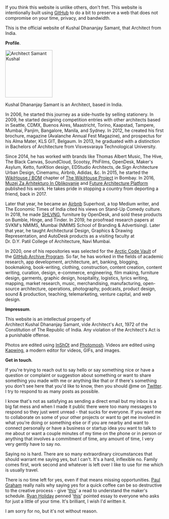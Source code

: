 If you think this website is unlike others, don't fret. This website is intentionally built using <a href="https://www.github.com/kushalsamant" rel="noopener noreferrer" target="_blank">GitHub</a> to do a bit to preserve a web that does not compromise on your time, privacy, and bandwidth.

This is the official website of Kushal&nbsp;Dhananjay&nbsp;Samant, that Architect from India.

**Profile**.

<img src="/assets/img/logo_kushal_samant_profile_picture.png" alt="Architect Samant Kushal" width="150">

Kushal&nbsp;Dhananjay&nbsp;Samant is an Architect, based in India.

In 2006, he started this journey as a side-hustle by selling stationery. In 2009, he started designing competition entries with other architects based in Seattle, CDMX, Buenos Aires, Maastricht, Torino, Kaapstad, Tampere, Mumbai, Panjim, Bangalore, Manila, and Sydney. In 2012, he created his first brochure, magazine (Avalanche Annual Fest Magazine), and prospectus for his Alma Mater, KLS GIT, Belgaum. In 2013, he graduated with a distinction in Bachelors&nbsp;of&nbsp;Architecture from Visvesvaraya&nbsp;Technological&nbsp;University.

Since 2014, he has worked with brands like Thomas Albert Music, The Hive, The Black Canvas, SoundCloud, Scootsy, PhiFilms, OpenDesk, Maker's Asylum, Ketto, funKtion design, EDStudio Architects, de.Sign Architecture Urban Design, Cinemamu, Airbnb, Adidas, &c. In 2015, he started the <a href="https://www.sketchfab.com/wikihousebom" rel="noopener noreferrer" target="_blank">WikiHouse / BOM</a> chapter of <a href="https://www.wikihouse.cc/Contributors" rel="noopener noreferrer" target="_blank">The&nbsp;WikiHouse&nbsp;Project</a> in Bombay. In 2016, <a href="http://www.mao.si" rel="noopener noreferrer" target="_blank">Muzej&nbsp;Za&nbsp;Arhitekturo&nbsp;In&nbsp;Oblikovanje</a> and <a href="https://www.futurearchitectureplatform.org/projects/8e8af477-4aea-431b-a69f-74cd05862eac" rel="noopener noreferrer" target="_blank">Future&nbsp;Architecture&nbsp;Platform</a> published his work. He takes pride in stopping a country from deporting a friend, back in 2017.

Later that year, he became an <a href="https://www.airbnb.co.in/users/show/21563871" rel="noopener noreferrer" target="_blank">Airbnb</a> Superhost, a top Medium writer, and The Economic&nbsp;Times&nbsp;of&nbsp;India cited his views on Stand-Up&nbsp;Comedy culture. In 2018, he made <a href="https://www.sketchfab.com/3d-models/shelving-complete-cutting-files-guide-135b548e7c5e4b28a0aae1777c99840e" rel="noopener noreferrer" target="_blank">SHLVNG</a>, furniture by OpenDesk, and sold these products on Bumble, Hinge, and Tinder. In 2019, he proofread research papers at SVKM's NMIMS, Mumbai (NMIMS&nbsp;School&nbsp;of&nbsp;Branding&nbsp;&&nbsp;Advertising). Later that year, he taught Architectural Design, Graphics & Drawing Representation, and AutoDesk products as a visiting faculty at Dr.&nbsp;D.Y.&nbsp;Patil&nbsp;College&nbsp;of&nbsp;Architecture, Navi Mumbai.

In 2020, one of his repositories was selected for the <a href="https://youtu.be/fzI9FNjXQ0o" rel="noopener noreferrer" target="_blank">Arctic&nbsp;Code&nbsp;Vault</a> of the <a href="https://archiveprogram.github.com" rel="noopener noreferrer" target="_blank">GitHub&nbsp;Archive&nbsp;Program</a>. So far, he has worked in the fields of academic research, app development, architecture, art, banking, blogging, bookmaking, book-writing, clothing, construction, content creation, content writing, curation, design, e-commerce, engineering, film making, furniture design, garments, graphic design, hospitality, logistics, lyrics writing, mapping, market research, music, merchandising, manufacturing, open-source architecture, operations, photography, podcasts, product design, sound & production, teaching, telemarketing, venture capital, and web design.

**Impressum**.

This website is an intellectual property of Architect&nbsp;Kushal&nbsp;Dhananjay&nbsp;Samant, vide Architect's&nbsp;Act,&nbsp;1972 of the Constitution&nbsp;of&nbsp;The&nbsp;Republic&nbsp;of&nbsp;India. Any violation of the Architect's Act is a punishable offense.

Photos are edited using <a href="https://www.inshot.com" rel="noopener noreferrer" target="_blank">InShOt</a> and <a href="https://www.photomosh.com" rel="noopener noreferrer" target="_blank">Photomosh</a>. Videos are edited using <a href="https://www.kapwing.com" rel="noopener noreferrer" target="_blank">Kapwing</a>, a modern editor for videos, GIFs, and images.

**Get in touch**.

If you're trying to reach out to say hello or say something nice or have a question or complaint or suggestion about something or want to share something you made with me or anything like that or if there's something you don't see here that you'd like to know, then you should @me on <a href="https://www.twitter.com/kushalsamant_" rel="noopener noreferrer" target="_blank">Twitter</a>. I try to respond to as many posts as possible.

I know that's not as satisfying as sending a direct email but my inbox is a big fat mess and when I made it public there were too many messages to respond so they just went unread - that sucks for everyone. If you want me to collaborate on some of your other projects or want to get me involved in what you're doing or something else or if you are nearby and want to connect personally or have a business or startup idea you want to talk to me about or want a couple minutes of my time on the phone or in person or anything that involves a commitment of time, any amount of time, I very very gently have to say no.

Saying no is hard. There are so many extraordinary circumstances that should warrant me saying yes, but I can't. It's a hard, inflexible no. Family comes first, work second and whatever is left over I like to use for me which is usually travel.

There is no time left for yes, even if that means missing opportunities. <a href="https://www.twitter.com/paulg" rel="noopener noreferrer" target="_blank">Paul Graham</a> really nails why saying yes for a quick coffee can be so destructive to the creative process - give '<a href="http://paulgraham.com/makersschedule.html" rel="noopener noreferrer" target="_blank">this</a>' a read to understand the maker's schedule. <a href="https://twitter.com/RyanHoliday" rel="noopener noreferrer" target="_blank">Ryan Holiday</a> penned '<a href="https://thoughtcatalog.com/ryan-holiday/2017/01/to-everyone-who-asks-for-just-a-little-of-your-time" rel="noopener noreferrer" target="_blank">this</a>' pointed essay to everyone who asks for just a little of your time. It's brilliant, I wish I'd written it.

I am sorry for no, but it's not without reason.
